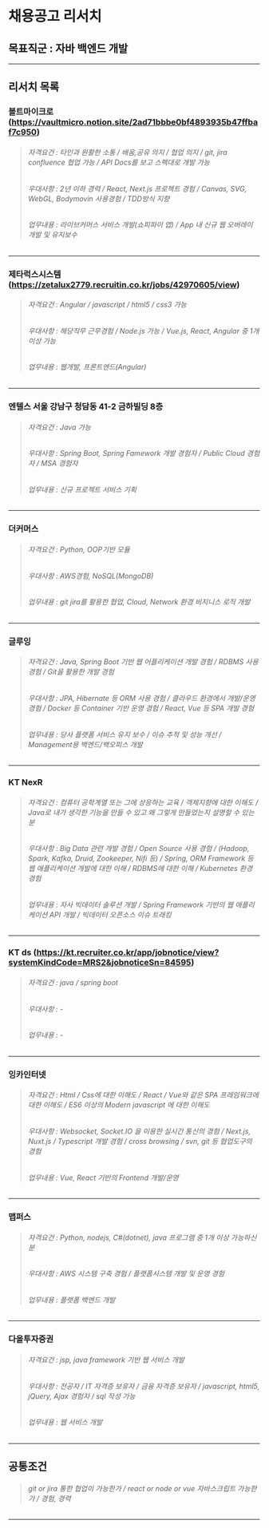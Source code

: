 # 채용공고 리서치
## 목표직군 : 자바 백엔드 개발
---
## 리서치 목록

### 볼트마이크로 (https://vaultmicro.notion.site/2ad71bbbe0bf4893935b47ffbaf7c950)
>###### 자격요건 : 타인과 원활한 소통 / 배움,공유 의지 / 협업 의지 / git, jira confluence 협업 가능 / API Docs를 보고 스펙대로 개발 가능
>###### 우대사항 : 2년 이하 경력 / React, Next.js 프로젝트 경험 / Canvas, SVG, WebGL, Bodymovin 사용경험 / TDD방식 지향
>###### 업무내용 : 라이브커머스 서비스 개발(쇼피파이 앱) / App 내 신규 웹 오버레이 개발 및 유지보수
---
### 제타럭스시스템 (https://zetalux2779.recruitin.co.kr/jobs/42970605/view)
>###### 자격요건 : Angular / javascript / html5 / css3 가능
>###### 우대사항 : 해당직무 근무경험 / Node.js 가능 / Vue.js, React, Angular 중 1개 이상 가능
>###### 업무내용 : 웹개발, 프론트엔드(Angular)
---
### 엔텔스 서울 강남구 청담동 41-2 금하빌딩 8층
>###### 자격요건 : Java 가능
>###### 우대사항 : Spring Boot, Spring Famework 개발 경험자 / Public Cloud 경험자 / MSA 경험자
>###### 업무내용 : 신규 프로젝트 서비스 기획
---
### 더커머스 
>###### 자격요건 : Python, OOP기반 모듈
>###### 우대사항 : AWS경험, NoSQL(MongoDB)
>###### 업무내용 : git jira를 활용한 협업, Cloud, Network 환경 비지니스 로직 개발 
---
### 글루잉
>###### 자격요건 : Java, Spring Boot 기반 웹 어플리케이션 개발 경험 / RDBMS 사용 경험 / Git을 활용한 개발 경험
>###### 우대사항 : JPA, Hibernate 등 ORM 사용 경험 / 클라우드 환경에서 개발/운영 경험 / Docker 등 Container 기반 운영 경험 / React, Vue 등 SPA 개발 경험
>###### 업무내용 : 당사 플랫폼 서비스 유지 보수 / 이슈 추적 및 성능 개선 / Management용 백엔드/백오피스 개발
---
### KT NexR
>###### 자격요건 : 컴퓨터 공학계열 또는 그에 상응하는 교육 / 객체지향에 대한 이해도 /  Java로 내가 생각한 기능을 만들 수 있고 왜 그렇게 만들었는지 설명할 수 있는 분
>###### 우대사항 : Big Data 관련 개발 경험 / Open Source 사용 경험 / (Hadoop, Spark, Kafka, Druid, Zookeeper, Nifi 등) / Spring, ORM Framework 등 웹 애플리케이션 개발에 대한 이해 / RDBMS에 대한 이해 / Kubernetes 환경 경험
>###### 업무내용 : 자사 빅데이터 솔루션 개발 / Spring Framework 기반의 웹 애플리케이션 API 개발 / 빅데이터 오픈소스 이슈 트래킹
---
### KT ds  (https://kt.recruiter.co.kr/app/jobnotice/view?systemKindCode=MRS2&jobnoticeSn=84595)
>###### 자격요건 : java / spring boot
>###### 우대사항 : -
>###### 업무내용 : -
---
### 잉카인터넷
>###### 자격요건 : Html / Css에 대한 이해도 / React / Vue와 같은 SPA 프레임워크에 대한 이해도 / ES6 이상의 Modern javascript 에 대한 이해도
>###### 우대사항 : Websocket, Socket.IO 을 이용한 실시간 통신의 경험 / Next.js, Nuxt.js / Typescript 개발 경험 / cross browsing / svn, git 등 협업도구의 경험
>###### 업무내용 : Vue, React 기반의 Frontend 개발/운영
---
### 맵퍼스
>###### 자격요건 : Python, nodejs, C#(dotnet), java 프로그램 중 1개 이상 가능하신 분
>###### 우대사항 : AWS 시스템 구축 경험 / 플랫폼시스템 개발 및 운영 경험
>###### 업무내용 : 플랫폼 백엔드 개발
---
### 다올투자증권
>###### 자격요건 : jsp, java framework 기반 웹 서비스 개발
>###### 우대사항 : 전공자 / IT 자격증 보유자 / 금융 자격증 보유자 / javascript, html5, jQuery, Ajax 경험자 / sql 작성 가능
>###### 업무내용 : 웹 서비스 개발
---
## 공통조건
>###### git or jira 통한 협업이 가능한가 / react or node or vue 자바스크립트 가능한가 / 경험, 경력


---
